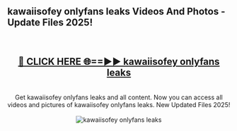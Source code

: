 <h2>kawaiisofey onlyfans leaks Videos And Photos - Update Files 2025!</h2>
<br>
<div align="center">
<h2><a href="https://linkcuts.com/hfmhzwbr" rel="nofollow">🔴 CLICK HERE 🌐==►► kawaiisofey onlyfans leaks</a></h2>
<br>
Get kawaiisofey onlyfans leaks and all content. Now you can access all videos and pictures of kawaiisofey onlyfans leaks. New Updated Files 2025!
<br>
<br>
<a href="https://linkcuts.com/hfmhzwbr" rel="nofollow" data-target="animated-image.originalLink"><img src="https://i.ibb.co.com/WyWwxjT/player-gif2.gif" alt="kawaiisofey onlyfans leaks" style="max-width: 100%; display: inline-block;" data-target="animated-image.originalImage"></a>
</div>
<br>